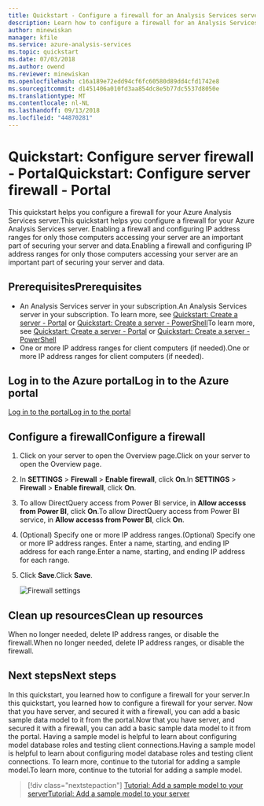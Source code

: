 ```yaml
---
title: Quickstart - Configure a firewall for an Analysis Services server in Azure | Microsoft Docs
description: Learn how to configure a firewall for an Analysis Services server instance in Azure.
author: minewiskan
manager: kfile
ms.service: azure-analysis-services
ms.topic: quickstart
ms.date: 07/03/2018
ms.author: owend
ms.reviewer: minewiskan
ms.openlocfilehash: c16a189e72edd94cf6fc60580d89dd4cfd1742e8
ms.sourcegitcommit: d1451406a010fd3aa854dc8e5b77dc5537d8050e
ms.translationtype: MT
ms.contentlocale: nl-NL
ms.lasthandoff: 09/13/2018
ms.locfileid: "44870281"
---
```

# <a name="quickstart-configure-server-firewall---portal"></a><span data-ttu-id="1376a-103">Quickstart: Configure server firewall - Portal</span><span class="sxs-lookup"><span data-stu-id="1376a-103">Quickstart: Configure server firewall - Portal</span></span>

<span data-ttu-id="1376a-104">This quickstart helps you configure a firewall for your Azure Analysis Services server.</span><span class="sxs-lookup"><span data-stu-id="1376a-104">This quickstart helps you configure a firewall for your Azure Analysis Services server.</span></span> <span data-ttu-id="1376a-105">Enabling a firewall and configuring IP address ranges for only those computers accessing your server are an important part of securing your server and data.</span><span class="sxs-lookup"><span data-stu-id="1376a-105">Enabling a firewall and configuring IP address ranges for only those computers accessing your server are an important part of securing your server and data.</span></span>

## <a name="prerequisites"></a><span data-ttu-id="1376a-106">Prerequisites</span><span class="sxs-lookup"><span data-stu-id="1376a-106">Prerequisites</span></span>

- <span data-ttu-id="1376a-107">An Analysis Services server in your subscription.</span><span class="sxs-lookup"><span data-stu-id="1376a-107">An Analysis Services server in your subscription.</span></span> <span data-ttu-id="1376a-108">To learn more, see [Quickstart: Create a server - Portal](analysis-services-create-server.md) or [Quickstart: Create a server - PowerShell](analysis-services-create-powershell.md)</span><span class="sxs-lookup"><span data-stu-id="1376a-108">To learn more, see [Quickstart: Create a server - Portal](analysis-services-create-server.md) or [Quickstart: Create a server - PowerShell](analysis-services-create-powershell.md)</span></span>
- <span data-ttu-id="1376a-109">One or more IP address ranges for client computers (if needed).</span><span class="sxs-lookup"><span data-stu-id="1376a-109">One or more IP address ranges for client computers (if needed).</span></span>

## <a name="log-in-to-the-azure-portal"></a><span data-ttu-id="1376a-110">Log in to the Azure portal</span><span class="sxs-lookup"><span data-stu-id="1376a-110">Log in to the Azure portal</span></span> 

[<span data-ttu-id="1376a-111">Log in to the portal</span><span class="sxs-lookup"><span data-stu-id="1376a-111">Log in to the portal</span></span>](https://portal.azure.com)

## <a name="configure-a-firewall"></a><span data-ttu-id="1376a-112">Configure a firewall</span><span class="sxs-lookup"><span data-stu-id="1376a-112">Configure a firewall</span></span>

1. <span data-ttu-id="1376a-113">Click on your server to open the Overview page.</span><span class="sxs-lookup"><span data-stu-id="1376a-113">Click on your server to open the Overview page.</span></span> 
2. <span data-ttu-id="1376a-114">In **SETTINGS** > **Firewall** > **Enable firewall**, click **On**.</span><span class="sxs-lookup"><span data-stu-id="1376a-114">In **SETTINGS** > **Firewall** > **Enable firewall**, click **On**.</span></span>
3. <span data-ttu-id="1376a-115">To allow DirectQuery access from Power BI service, in **Allow accesss from Power BI**, click **On**.</span><span class="sxs-lookup"><span data-stu-id="1376a-115">To allow DirectQuery access from Power BI service, in **Allow accesss from Power BI**, click **On**.</span></span>  
4. <span data-ttu-id="1376a-116">(Optional) Specify one or more IP address ranges.</span><span class="sxs-lookup"><span data-stu-id="1376a-116">(Optional) Specify one or more IP address ranges.</span></span> <span data-ttu-id="1376a-117">Enter a name, starting, and ending IP address for each range.</span><span class="sxs-lookup"><span data-stu-id="1376a-117">Enter a name, starting, and ending IP address for each range.</span></span> 
5. <span data-ttu-id="1376a-118">Click **Save**.</span><span class="sxs-lookup"><span data-stu-id="1376a-118">Click **Save**.</span></span>

     ![Firewall settings](./media/analysis-services-qs-firewall/aas-qs-firewall.png)

## <a name="clean-up-resources"></a><span data-ttu-id="1376a-120">Clean up resources</span><span class="sxs-lookup"><span data-stu-id="1376a-120">Clean up resources</span></span>

<span data-ttu-id="1376a-121">When no longer needed, delete IP address ranges, or disable the firewall.</span><span class="sxs-lookup"><span data-stu-id="1376a-121">When no longer needed, delete IP address ranges, or disable the firewall.</span></span>

## <a name="next-steps"></a><span data-ttu-id="1376a-122">Next steps</span><span class="sxs-lookup"><span data-stu-id="1376a-122">Next steps</span></span>
<span data-ttu-id="1376a-123">In this quickstart, you learned how to configure a firewall for your server.</span><span class="sxs-lookup"><span data-stu-id="1376a-123">In this quickstart, you learned how to configure a firewall for your server.</span></span> <span data-ttu-id="1376a-124">Now that you have server, and secured it with a firewall, you can add a basic sample data model to it from the portal.</span><span class="sxs-lookup"><span data-stu-id="1376a-124">Now that you have server, and secured it with a firewall, you can add a basic sample data model to it from the portal.</span></span> <span data-ttu-id="1376a-125">Having a sample model is helpful to learn about configuring model database roles and testing client connections.</span><span class="sxs-lookup"><span data-stu-id="1376a-125">Having a sample model is helpful to learn about configuring model database roles and testing client connections.</span></span> <span data-ttu-id="1376a-126">To learn more, continue to the tutorial for adding a sample model.</span><span class="sxs-lookup"><span data-stu-id="1376a-126">To learn more, continue to the tutorial for adding a sample model.</span></span>

> [!div class="nextstepaction"]
> [<span data-ttu-id="1376a-127">Tutorial: Add a sample model to your server</span><span class="sxs-lookup"><span data-stu-id="1376a-127">Tutorial: Add a sample model to your server</span></span>](analysis-services-create-sample-model.md)
